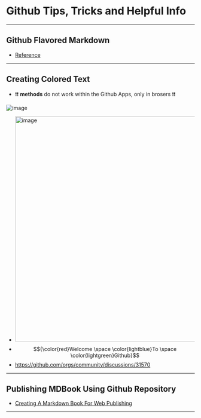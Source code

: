 # Github Tips, Tricks and Helpful Info
---

## Github Flavored Markdown
- [Reference](https://github.github.com/gfm/#open-tag)
---

## Creating Colored Text
- ❗❗ **methods** do not work within the Github Apps, only in brosers ❗❗

![image](https://github.com/user-attachments/assets/9c91fa63-1714-47bb-95ea-0d21113c1982)

- <img width="603" alt="image" src="https://github.com/user-attachments/assets/b59cb56f-2148-4a21-9e90-c77fd3473d81">
- $${\color{red}Welcome \space \color{lightblue}To \space \color{lightgreen}Github}$$
- https://github.com/orgs/community/discussions/31570

---

## Publishing MDBook Using Github Repository
- [Creating A Markdown Book For Web Publishing](https://github.com/joshrotenberg/wtd-bayarea-mdbook/blob/main/src/how.md)

---
